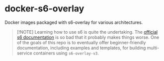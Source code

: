 # docker-s6-overlay

Docker images packaged with s6-overlay for various architectures.

> \[!NOTE\]
> Learning how to use s6 is quite the undertaking. The [official s6
> documentation][official-s6-documentation] is so bad that it probably makes things worse. One
> of the goals of this repo is to eventually offer beginner-friendly documentation, including
> examples and templates, for building multi-service containers using `s6-overlay-v3`.

[official-s6-documentation]: https://skarnet.org/software/s6/
